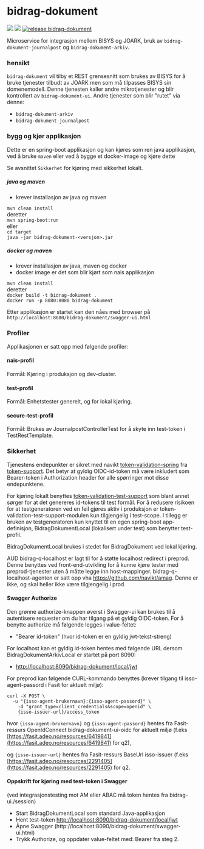 # bidrag-dokument
![](https://github.com/navikt/bidrag-dokument/workflows/continuous%20integration/badge.svg)
![](https://github.com/navikt/bidrag-dokument/workflows/test%20build%20on%20pull%20request/badge.svg)
[![release bidrag-dokument](https://github.com/navikt/bidrag-dokument/actions/workflows/release.yaml/badge.svg)](https://github.com/navikt/bidrag-dokument/actions/workflows/release.yaml)

Microservice for integrasjon mellom BISYS og JOARK, bruk av `bidrag-dokument-journalpost`
og `bidrag-dokument-arkiv`.

### hensikt

`bidrag-dokument` vil tilby et REST grensesnitt som brukes av BISYS for å bruke
tjenester tilbudt av JOARK men som må tilpasses BISYS sin domenemodell. Denne tjenesten
kaller andre mikrotjenester og blir kontrollert av `bidrag-dokument-ui`. Andre 
tjenester som blir "rutet" via denne:
* `bidrag-dokument-arkiv`
* `bidrag-dokument-journalpost`

### bygg og kjør applikasjon

Dette er en spring-boot applikasjon og kan kjøres som ren java applikasjon, ved å
bruke `maven` eller ved å bygge et docker-image og kjøre dette 

Se avsnittet `Sikkerhet` for kjøring med sikkerhet lokalt.

##### java og maven
* krever installasjon av java og maven

`mvn clean install`<br>
deretter<br>
`mvn spring-boot:run`<br>
eller<br>
`cd target`<br>
`java -jar bidrag-dokument-<versjon>.jar`

##### docker og maven
* krever installasjon av java, maven og docker
* docker image er det som blir kjørt som nais applikasjon

`mvn clean install`<br>
deretter<br>
`docker build -t bidrag-dokument .`<br>
`docker run -p 8080:8080 bidrag-dokument`

Etter applikasjon er startet kan den nåes med browser på
`http://localhost:8080/bidrag-dokument/swagger-ui.html`

### Profiler
Applikasjonen er satt opp med følgende profiler:

#### nais-profil
Formål: Kjøring i produksjon og dev-cluster. 

#### test-profil
Formål: Enhetstester generelt, og for lokal kjøring.

#### secure-test-profil
Formål: Brukes av JournalpostControllerTest for å skyte inn test-token i TestRestTemplate.

### Sikkerhet
Tjenestens endepunkter er sikret med navikt
[token-validation-spring](https://github.com/navikt/token-support/tree/master/token-validation-spring)
fra [token-support](https://github.com/navikt/token-support). Det betyr at gyldig
OIDC-id-token må være inkludert som Bearer-token i Authorization header for alle
spørringer mot disse endepunktene. 

For kjøring lokalt benyttes
[token-validation-test-support](https://github.com/navikt/token-support/tree/master/token-validation-test-support)
som blant annet sørger for at det genereres id-tokens til test formål. For å redusere
risikoen for at testgeneratoren ved en feil gjøres aktiv i produksjon er
token-validation-test-support-modulen kun tilgjengelig i test-scope. I tillegg er bruken av
testgeneratoren kun knyttet til en egen spring-boot app-definisjon,
BidragDokumentLocal (lokalisert under test) som benytter test-profil.

BidragDokumentLocal brukes i stedet for BidragDokument ved lokal kjøring.

AUD bidrag-q-localhost er lagt til for å støtte localhost redirect i preprod. Denne benyttes ved front-end-utvikling for å kunne kjøre tester med
preprod-tjenester uten å måtte legge inn host-mappinger. bidrag-q-localhost-agenten er satt opp vha https://github.com/navikt/amag. Denne er ikke, 
og skal heller ikke være tilgjengelig i prod.

#### Swagger Authorize 
Den grønne authorize-knappen øverst i Swagger-ui kan brukes til å autentisere requester om du har tilgang på et gyldig OIDC-token. For å benytte authorize må følgende legges i value-feltet:
 - "Bearer id-token" (hvor id-token er en gyldig jwt-tekst-streng)
 
 For localhost kan et gyldig id-token hentes med følgende URL dersom BidragDokumentArkivLocal er startet på port 8090:
   - [http://localhost:8090/bidrag-dokument/local/jwt](http://localhost:8090/bidrag-dokument/local/jwt)<br>
   
For preprod kan følgende CURL-kommando benyttes (krever tilgang til isso-agent-passord i Fasit for aktuelt miljø):
 
```
curl -X POST \
  -u "{isso-agent-brukernavn}:{isso-agent-passord}" \
	-d "grant_type=client_credentials&scope=openid" \
	{isso-issuer-url}/access_token
```

hvor <code>{isso-agent-brukernavn}</code> og <code>{isso-agent-passord}</code> hentes fra Fasit-ressurs OpenIdConnect bidrag-dokument-ui-oidc for aktuelt miljø (f.eks [https://fasit.adeo.no/resources/6419841](https://fasit.adeo.no/resources/6419841) for q2),

og <code>{isso-issuer-url}</code> hentes fra Fasit-ressurs BaseUrl isso-issuer (f.eks [https://fasit.adeo.no/resources/2291405](https://fasit.adeo.no/resources/2291405) for q2.

#### Oppskrift for kjøring med test-token i Swagger
(ved integrasjonstesting mot AM eller ABAC må token hentes fra bidrag-ui.<domene-navn>/session)
 - Start BidragDokumentLocal som standard Java-applikasjon
 - Hent test-token [http://localhost:8090/bidrag-dokument/local/jwt](http://localhost:8090/bidrag-dokument/local/jwt)
 - Åpne Swagger (http://localhost:8090/bidrag-dokument/swagger-ui.html)
 - Trykk Authorize, og oppdater value-feltet med: Bearer <testtoken-streng> fra steg 2.

